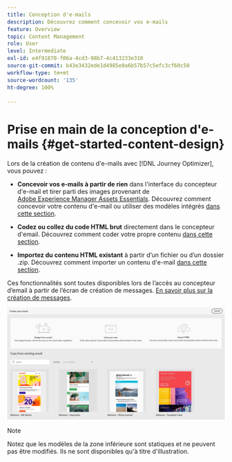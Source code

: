 ```yaml
---
title: Conception d'e-mails
description: Découvrez comment concevoir vos e-mails
feature: Overview
topic: Content Management
role: User
level: Intermediate
exl-id: e4f91870-f06a-4cd3-98b7-4c413233e310
source-git-commit: b43e3432ede1d4985e0a6b57b57c5efc3cf60c50
workflow-type: tm+mt
source-wordcount: '135'
ht-degree: 100%

---
```


# Prise en main de la conception d&#39;e-mails {#get-started-content-design}

Lors de la création de contenu d&#39;e-mails avec [!DNL Journey Optimizer], vous pouvez :

* **Concevoir vos e-mails à partir de rien** dans l&#39;interface du concepteur d&#39;e-mail et tirer parti des images provenant de [Adobe Experience Manager Assets Essentials](assets-essentials.md). Découvrez comment concevoir votre contenu d&#39;e-mail ou utiliser des modèles intégrés [dans cette section](create-email-content.md).

* **Codez ou collez du code HTML brut** directement dans le concepteur d&#39;email. Découvrez comment coder votre propre contenu [dans cette section](existing-content.md#import-raw-html-code).

* **Importez du contenu HTML existant** à partir d’un fichier ou d’un dossier .zip. Découvrez comment importer un contenu d&#39;e-mail [dans cette section](existing-content.md#import-html-content-from-file).

Ces fonctionnalités sont toutes disponibles lors de l’accès au concepteur d’email à partir de l’écran de création de messages. [En savoir plus sur la création de messages](create-message.md).

![](assets/content-editors.png)

>[!NOTE]
>
>Notez que les modèles de la zone inférieure sont statiques et ne peuvent pas être modifiés. Ils ne sont disponibles qu&#39;à titre d&#39;illustration.
